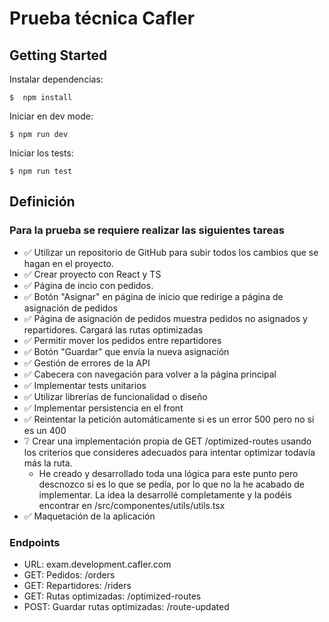 # Prueba técnica Cafler

## Getting Started

Instalar dependencias:

```
$  npm install
```

Iniciar en dev mode:

```
$ npm run dev
```

Iniciar los tests:

```
$ npm run test
```

## Definición

### Para la prueba se requiere realizar las siguientes tareas

-   ✅ Utilizar un repositorio de GitHub para subir todos los cambios que se hagan en el proyecto.
-   ✅ Crear proyecto con React y TS
-   ✅ Página de incio con pedidos.
-   ✅ Botón "Asignar" en página de inicio que redirige a página de asignación de pedidos
-   ✅ Página de asignación de pedidos muestra pedidos no asignados y repartidores. Cargará las rutas optimizadas
-   ✅ Permitir mover los pedidos entre repartidores
-   ✅ Botón "Guardar" que envía la nueva asignación
-   ✅ Gestión de errores de la API
-   ✅ Cabecera con navegación para volver a la página principal
-   ✅ Implementar tests unitarios
-   ✅ Utilizar librerías de funcionalidad o diseño
-   ✅ Implementar persistencia en el front
-   ✅ Reintentar la petición automáticamente si es un error 500 pero no si es un 400
-   ❔ Crear una implementación propia de GET /optimized-routes usando los criterios que consideres adecuados para intentar optimizar todavía más la ruta.
    -   He creado y desarrollado toda una lógica para este punto pero descnozco si es lo que se pedía, por lo que no la he acabado de implementar. La idea la desarrollé completamente y la podéis encontrar en /src/componentes/utils/utils.tsx
-   ✅ Maquetación de la aplicación

### Endpoints

-   URL: exam.development.cafler.com
-   GET: Pedidos: /orders
-   GET: Repartidores: /riders
-   GET: Rutas optimizadas: /optimized-routes
-   POST: Guardar rutas optimizadas: /route-updated
